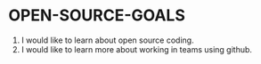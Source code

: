 # OPEN-SOURCE-GOALS

1. I would like to learn about open source coding.
2. I would like to learn more about working in teams using github.
